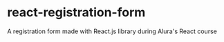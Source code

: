 # react-registration-form
A registration form made with React.js library during Alura's React course 
